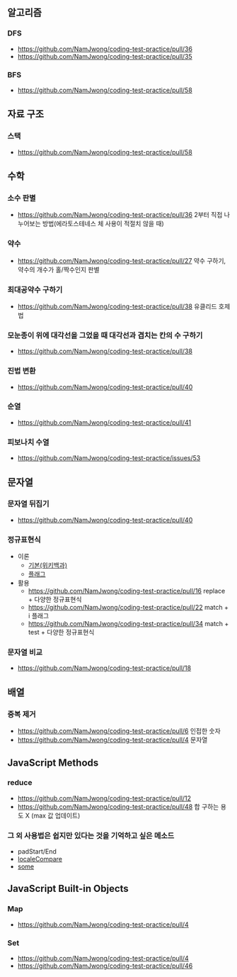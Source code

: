 
## 알고리즘
### DFS
- https://github.com/NamJwong/coding-test-practice/pull/36
- https://github.com/NamJwong/coding-test-practice/pull/35

### BFS
- https://github.com/NamJwong/coding-test-practice/pull/58

## 자료 구조
### 스택
- https://github.com/NamJwong/coding-test-practice/pull/58

## 수학
### 소수 판별
- https://github.com/NamJwong/coding-test-practice/pull/36 2부터 직접 나누어보는 방법(에라토스테네스 체 사용이 적절치 않을 때)

### 약수
- https://github.com/NamJwong/coding-test-practice/pull/27 약수 구하기, 약수의 개수가 홀/짝수인지 판별

### 최대공약수 구하기
- https://github.com/NamJwong/coding-test-practice/pull/38 유클리드 호제법

### 모눈종이 위에 대각선을 그었을 때 대각선과 겹치는 칸의 수 구하기
- https://github.com/NamJwong/coding-test-practice/pull/38

### 진법 변환
- https://github.com/NamJwong/coding-test-practice/pull/40

### 순열
- https://github.com/NamJwong/coding-test-practice/pull/41

### 피보나치 수열
- https://github.com/NamJwong/coding-test-practice/issues/53

## 문자열
### 문자열 뒤집기
- https://github.com/NamJwong/coding-test-practice/pull/40

### 정규표현식
- 이론
  - [기본(위키백과)](https://ko.wikipedia.org/wiki/%EC%A0%95%EA%B7%9C_%ED%91%9C%ED%98%84%EC%8B%9D)
  - [플래그](https://developer.mozilla.org/ko/docs/Web/JavaScript/Guide/Regular_Expressions#%ED%94%8C%EB%9E%98%EA%B7%B8%EB%A5%BC_%ED%99%9C%EC%9A%A9%ED%95%9C_%EA%B3%A0%EA%B8%89_%ED%83%90%EC%83%89)
- 활용
  - https://github.com/NamJwong/coding-test-practice/pull/16 replace + 다양한 정규표현식
  - https://github.com/NamJwong/coding-test-practice/pull/22 match + i 플래그
  - https://github.com/NamJwong/coding-test-practice/pull/34 match + test + 다양한 정규표현식

### 문자열 비교
- https://github.com/NamJwong/coding-test-practice/pull/18

## 배열
### 중복 제거
- https://github.com/NamJwong/coding-test-practice/pull/6 인접한 숫자
- https://github.com/NamJwong/coding-test-practice/pull/4 문자열

## JavaScript Methods
### reduce
- https://github.com/NamJwong/coding-test-practice/pull/12
- https://github.com/NamJwong/coding-test-practice/pull/48 합 구하는 용도 X (max 값 업데이트)

### 그 외 사용법은 쉽지만 있다는 것을 기억하고 싶은 메소드
- padStart/End
- [localeCompare](https://opentutorials.org/course/50/91)
- [some](https://developer.mozilla.org/ko/docs/Web/JavaScript/Reference/Global_Objects/Array/some)

## JavaScript Built-in Objects
### Map
- https://github.com/NamJwong/coding-test-practice/pull/4

### Set
- https://github.com/NamJwong/coding-test-practice/pull/4
- https://github.com/NamJwong/coding-test-practice/pull/46
